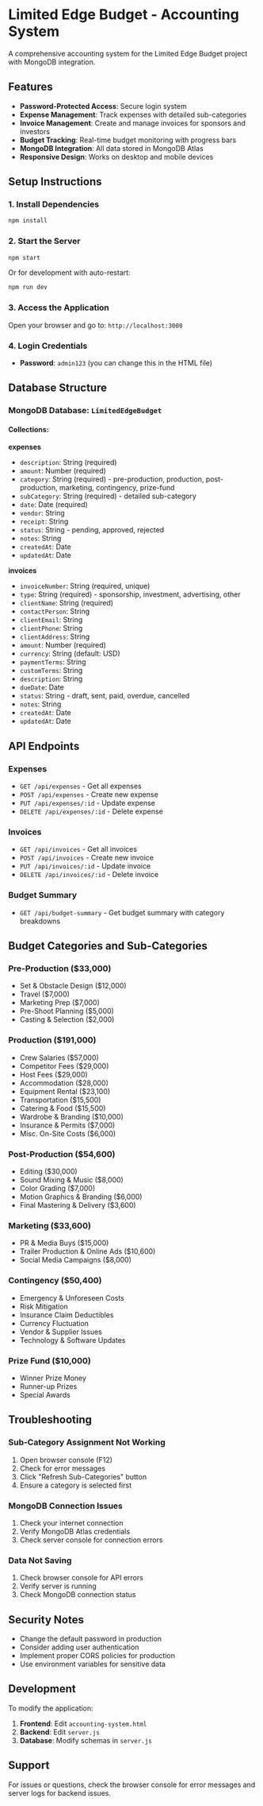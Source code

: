 # Limited Edge Budget - Accounting System

A comprehensive accounting system for the Limited Edge Budget project with MongoDB integration.

## Features

- **Password-Protected Access**: Secure login system
- **Expense Management**: Track expenses with detailed sub-categories
- **Invoice Management**: Create and manage invoices for sponsors and investors
- **Budget Tracking**: Real-time budget monitoring with progress bars
- **MongoDB Integration**: All data stored in MongoDB Atlas
- **Responsive Design**: Works on desktop and mobile devices

## Setup Instructions

### 1. Install Dependencies

```bash
npm install
```

### 2. Start the Server

```bash
npm start
```

Or for development with auto-restart:

```bash
npm run dev
```

### 3. Access the Application

Open your browser and go to: `http://localhost:3000`

### 4. Login Credentials

- **Password**: `admin123` (you can change this in the HTML file)

## Database Structure

### MongoDB Database: `LimitedEdgeBudget`

#### Collections:

**expenses**
- `description`: String (required)
- `amount`: Number (required)
- `category`: String (required) - pre-production, production, post-production, marketing, contingency, prize-fund
- `subCategory`: String (required) - detailed sub-category
- `date`: Date (required)
- `vendor`: String
- `receipt`: String
- `status`: String - pending, approved, rejected
- `notes`: String
- `createdAt`: Date
- `updatedAt`: Date

**invoices**
- `invoiceNumber`: String (required, unique)
- `type`: String (required) - sponsorship, investment, advertising, other
- `clientName`: String (required)
- `contactPerson`: String
- `clientEmail`: String
- `clientPhone`: String
- `clientAddress`: String
- `amount`: Number (required)
- `currency`: String (default: USD)
- `paymentTerms`: String
- `customTerms`: String
- `description`: String
- `dueDate`: Date
- `status`: String - draft, sent, paid, overdue, cancelled
- `notes`: String
- `createdAt`: Date
- `updatedAt`: Date

## API Endpoints

### Expenses
- `GET /api/expenses` - Get all expenses
- `POST /api/expenses` - Create new expense
- `PUT /api/expenses/:id` - Update expense
- `DELETE /api/expenses/:id` - Delete expense

### Invoices
- `GET /api/invoices` - Get all invoices
- `POST /api/invoices` - Create new invoice
- `PUT /api/invoices/:id` - Update invoice
- `DELETE /api/invoices/:id` - Delete invoice

### Budget Summary
- `GET /api/budget-summary` - Get budget summary with category breakdowns

## Budget Categories and Sub-Categories

### Pre-Production ($33,000)
- Set & Obstacle Design ($12,000)
- Travel ($7,000)
- Marketing Prep ($7,000)
- Pre-Shoot Planning ($5,000)
- Casting & Selection ($2,000)

### Production ($191,000)
- Crew Salaries ($57,000)
- Competitor Fees ($29,000)
- Host Fees ($29,000)
- Accommodation ($28,000)
- Equipment Rental ($23,100)
- Transportation ($15,500)
- Catering & Food ($15,500)
- Wardrobe & Branding ($10,000)
- Insurance & Permits ($7,000)
- Misc. On-Site Costs ($6,000)

### Post-Production ($54,600)
- Editing ($30,000)
- Sound Mixing & Music ($8,000)
- Color Grading ($7,000)
- Motion Graphics & Branding ($6,000)
- Final Mastering & Delivery ($3,600)

### Marketing ($33,600)
- PR & Media Buys ($15,000)
- Trailer Production & Online Ads ($10,600)
- Social Media Campaigns ($8,000)

### Contingency ($50,400)
- Emergency & Unforeseen Costs
- Risk Mitigation
- Insurance Claim Deductibles
- Currency Fluctuation
- Vendor & Supplier Issues
- Technology & Software Updates

### Prize Fund ($10,000)
- Winner Prize Money
- Runner-up Prizes
- Special Awards

## Troubleshooting

### Sub-Category Assignment Not Working
1. Open browser console (F12)
2. Check for error messages
3. Click "Refresh Sub-Categories" button
4. Ensure a category is selected first

### MongoDB Connection Issues
1. Check your internet connection
2. Verify MongoDB Atlas credentials
3. Check server console for connection errors

### Data Not Saving
1. Check browser console for API errors
2. Verify server is running
3. Check MongoDB connection status

## Security Notes

- Change the default password in production
- Consider adding user authentication
- Implement proper CORS policies for production
- Use environment variables for sensitive data

## Development

To modify the application:

1. **Frontend**: Edit `accounting-system.html`
2. **Backend**: Edit `server.js`
3. **Database**: Modify schemas in `server.js`

## Support

For issues or questions, check the browser console for error messages and server logs for backend issues.